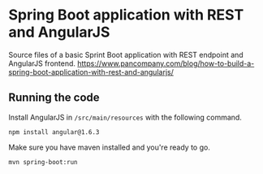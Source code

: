 # Spring Boot application with REST and AngularJS
Source files of a basic Sprint Boot application with REST endpoint and AngularJS frontend. https://www.pancompany.com/blog/how-to-build-a-spring-boot-application-with-rest-and-angularjs/

## Running the code
Install AngularJS in `/src/main/resources` with the following command.

  `npm install angular@1.6.3`


Make sure you have maven installed and you're ready to go.

  `mvn spring-boot:run`
